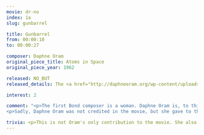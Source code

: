 ```yaml
---
movie: dr-no
index: 1a
slug: gunbarrel

title: Gunbarrel
from: 00:00:10
to: 00:00:27

composer: Daphne Oram
original_piece_title: Atoms in Space
original_piece_year: 1962

released: NO_BUT
released_details: The <a href="http://daphneoram.org/wp-content/uploads/2008/11/oramcollection.htm">Daphne Oram archives</a> mention a 6'28" track labelled "Atoms in Space Master Copy Dr No July 1962", but it is nowhere to be found online. The archive seems to be accessible by appointment only at Goldsmiths, University of London. As for what we hear in the movie, the gunshot cannot be separated from the track.

interest: 2

comment: "<p>The first Bond composer is a woman. Daphne Oram is, to this day, the only woman to have composed instrumental music used in a Bond movie. 17 seconds of music, to be precise, but what an entrance for 007!</p><p>That a movie with an otherwise very old-school score should open with <i lang=\"fr\">musique concrète</i>, a genre in which Oram was a pionner, is a perfect illustration of <cite>Dr. No</cite>'s musical paradoxes.</p><p>Maurice Binder, who was working on the equally experimental opening titles, can be thanked for his intuition : <q>The film itself had Dr. No working with computers to topple the rocket. I thought we should have computer sounds on the titles. I looked for where I could get the sound effects and they said there was this little old lady in Surrey who had been doing experiments with electronic sound. She sent me a couple of selections.</q> (<cite>Some Kind of Hero</cite>, Matthew Field & Ajay Chowdhury).</p>
<p>Sadly, Daphne Oram was not credited in the movie, but she gave to the franchise one of its most innovative musical moments.</p>"

trivia: <p>This is not Oram's only contribution to the movie. She also provided electronic sound effects that were used when Bond escapes through the pipes of Dr. No's lair and in the control room. Combined with the sets of the visionnary Ken Adam, these innovative sounds add a lot of atmosphere to these scenes.</p><p>The <a href="https://www.daphneoram.org/aboutoram/">Daphne Oram website</a> mentions that <q>these sounds were used by the James Bond films up until <cite>Goldfinger</cite></q>, but it seems impossible to know to what extent. So I'll just assume every blip and blop from the first three movies is her's. She rocks.</p>
---
```

